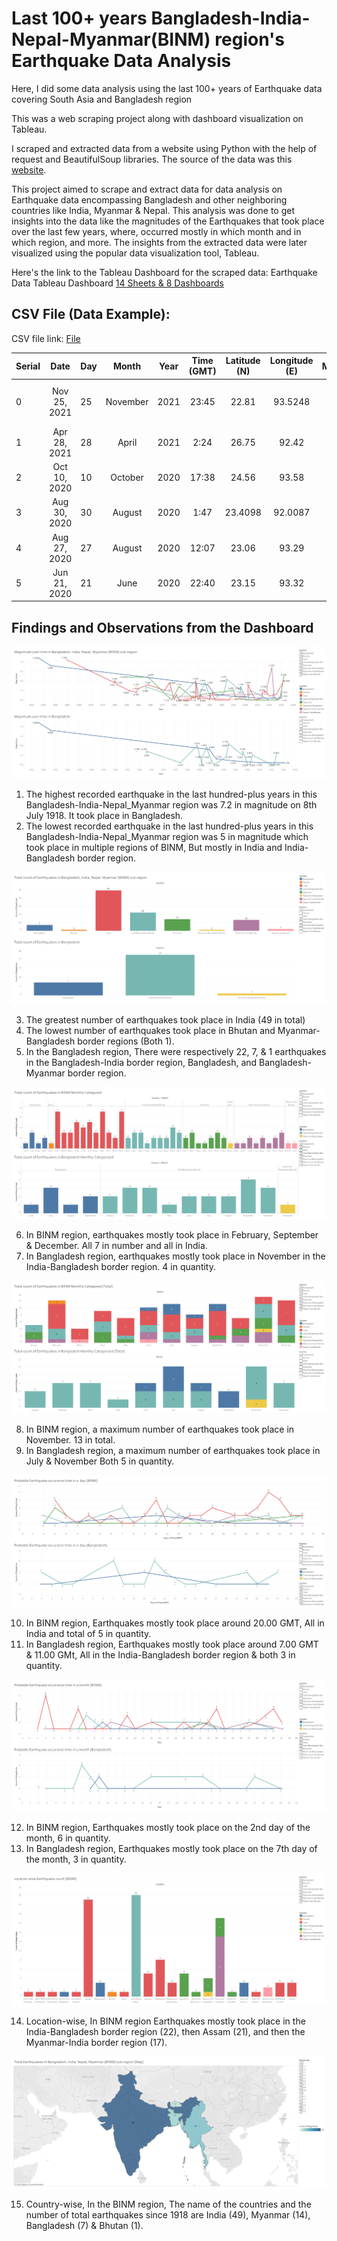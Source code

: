 # Last 100+ years Bangladesh-India-Nepal-Myanmar(BINM) region's Earthquake Data Analysis
Here, I did some data analysis using the last 100+ years of Earthquake data covering South Asia and Bangladesh region

This was a web scraping project along with dashboard visualization on Tableau.

I scraped and extracted data from a website using Python with the help of request and BeautifulSoup libraries.
The source of the data was this [website](https://www.volcanodiscovery.com/earthquakes/bangladesh/largest.html).

This project aimed to scrape and extract data for data analysis on Earthquake data encompassing Bangladesh and other neighboring countries like India, Myanmar & Nepal. This analysis was done to get insights into the data like the magnitudes of the Earthquakes that took place over the last few years, where, occurred mostly in which month and in which region, and more.
The insights from the extracted data were later visualized using the popular data visualization tool, Tableau.


Here's the link to the Tableau Dashboard for the scraped data: Earthquake Data Tableau Dashboard [14 Sheets & 8 Dashboards](https://public.tableau.com/app/profile/md.reuzwan.hassan/viz/Last100yearsEarthquakeData-Analysis/TotalEarthquakeinBangladeshIndiaNepalMyanmarBINMsub-regionMap)


## CSV File (Data Example):

CSV file link: [File](https://github.com/RezuwanHassan262/Last-100-plus-years-Earthquake-Data-Analysis/blob/main/EarthquakeData.csv)

| Serial        | Date           | Day    | Month  | Year        | Time (GMT)	  | Latitude (N)  | Longitude (E) | Magnitude  | Location                           | Country              |
| ------------- |:--------------:|:-------|:------:|:-----------:|:------------:|:-------------:|:-------------:|:----------:|:----------------------------------:| --------------------:|	
| 0             |Nov 25, 2021	   |25      |November|2021	       |23:45         |22.81          |	93.5248       |6.2         |Myanmar (Burma): 19 Km SW of Falam	| Myanmar              |
| 1             |Apr 28, 2021	   |28      |April   |2021	       |2:24          |26.75          |	92.42         |6           |Northeastern India                	| India                |
| 2             |Oct 10, 2020	   |10      |October |2020	       |17:38	        |24.56	        |93.58	        |5.4	       |Myanmar-India Border Region	        |Myanmar-India Border  |
| 3	            |Aug 30, 2020	   |30      |August	 |2020	       |1:47	        |23.4098	      |92.0087	      |5.1	       |33 Km N of Khagrachhari	            |Bangladesh            |
| 4             |Aug 27, 2020	   |27      |August	 |2020	       |12:07         |23.06          |93.29          |5.3         |Myanmar-India Border Region         |Myanmar-India Border  |
| 5             |Jun 21, 2020	   |21      |June    |2020         |22:40         |23.15          |93.32          |5.5         |Myanmar-India Border Region	        |Myanmar-India Border  |


## Findings and Observations from the Dashboard

![Earthquake magnitude over time in the last 100+ years.png](https://raw.githubusercontent.com/RezuwanHassan262/Last-100-plus-years-Earthquake-Data-Analysis/main/Earthquake%20magnitude%20over%20time%20in%20the%20last%20100%2B%20years.png)

1. The highest recorded earthquake in the last hundred-plus years in this Bangladesh-India-Nepal_Myanmar region was 7.2 in magnitude on 8th July 1918. It took place in Bangladesh.
2. The lowest recorded earthquake in the last hundred-plus years in this Bangladesh-India-Nepal_Myanmar region was 5 in magnitude which took place in multiple regions of BINM, But mostly in India and India-Bangladesh border region.

![Regionwise Earthquake occurance frequency over time in the last 100+ years.png](https://raw.githubusercontent.com/RezuwanHassan262/Last-100-plus-years-Earthquake-Data-Analysis/main/Regionwise%20Earthquake%20occurance%20frequency%20over%20time%20in%20the%20last%20100%2B%20years.png)

3. The greatest number of earthquakes took place in India (49 in total)
4. The lowest number of earthquakes took place in Bhutan and Myanmar-Bangladesh border regions (Both 1).
5. In the Bangladesh region, There were respectively 22, 7, & 1 earthquakes in the Bangladesh-India border region, Bangladesh, and Bangladesh-Myanmar border region.

![Region wise Earthquake occurance frequency over time in the last 100+ years monthly categorized.png](https://raw.githubusercontent.com/RezuwanHassan262/Last-100-plus-years-Earthquake-Data-Analysis/main/Region%20wise%20Earthquake%20occurance%20frequency%20over%20time%20in%20the%20last%20100%2B%20years%20monthly%20categorized.png)

6. In BINM region, earthquakes mostly took place in February, September & December. All 7 in number and all in India.
7. In Bangladesh region, earthquakes mostly took place in November in the India-Bangladesh border region. 4 in quantity.

![Region wise Earthquake occurance frequency over time in the last 100+ years monthly categorized (Total).png](https://raw.githubusercontent.com/RezuwanHassan262/Last-100-plus-years-Earthquake-Data-Analysis/main/Region%20wise%20Earthquake%20occurance%20frequency%20over%20time%20in%20the%20last%20100%2B%20years%20monthly%20categorized%20(Total).png)

8. In BINM region, a maximum number of earthquakes took place in November. 13 in total.
9. In Bangladesh region, a maximum number of earthquakes took place in July & November Both 5 in quantity.

![Probable Earthquake occurring time in a day.png](https://raw.githubusercontent.com/RezuwanHassan262/Last-100-plus-years-Earthquake-Data-Analysis/main/Probable%20Earthquake%20occurring%20time%20in%20a%20day.png)

10. In BINM region, Earthquakes mostly took place around 20.00 GMT, All in India and total of 5 in quantity.
11. In Bangladesh region, Earthquakes mostly took place around 7.00 GMT & 11.00 GMt, All in the India-Bangladesh border region & both 3 in quantity.

![Probable Earthquake occurance time in a month.png](https://raw.githubusercontent.com/RezuwanHassan262/Last-100-plus-years-Earthquake-Data-Analysis/main/Probable%20Earthquake%20occurance%20time%20in%20a%20month.png)

12. In BINM region, Earthquakes mostly took place on the 2nd day of the month, 6 in quantity.
13. In Bangladesh region, Earthquakes mostly took place on the 7th day of the month, 3 in quantity.

![Location wise Earthquake count (BINM).png](https://raw.githubusercontent.com/RezuwanHassan262/Last-100-plus-years-Earthquake-Data-Analysis/main/Location%20wise%20Earthquake%20count%20(BINM).png)

14. Location-wise, In BINM region Earthquakes mostly took place in the India-Bangladesh border region (22), then Assam (21), and then the Myanmar-India border region (17).

![Total Earthquake in Bangladesh, India, Nepal & Myanmar (BINM) sub-region (Map).png](https://raw.githubusercontent.com/RezuwanHassan262/Last-100-plus-years-Earthquake-Data-Analysis/main/Total%20Earthquake%20in%20Bangladesh%2C%20India%2C%20Nepal%20%26%20Myanmar%20(BINM)%20sub-region%20(Map).png)

15. Country-wise, In the BINM region, The name of the countries and the number of total earthquakes since 1918 are India (49), Myanmar (14), Bangladesh (7) & Bhutan (1).
